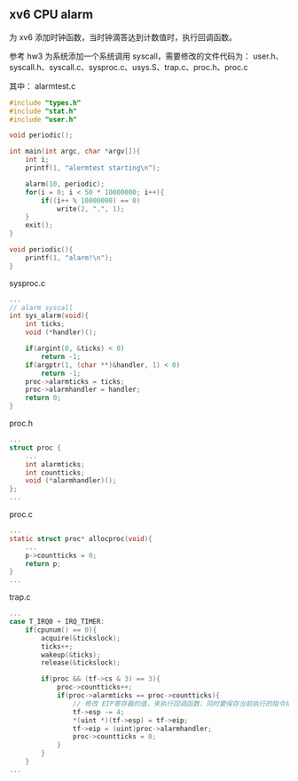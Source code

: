 ## xv6 CPU alarm

为 xv6 添加时钟函数，当时钟滴答达到计数值时，执行回调函数。

参考 hw3 为系统添加一个系统调用 syscall，需要修改的文件代码为：
	user.h、syscall.h、syscall.c、sysproc.c、usys.S、trap.c、proc.h、proc.c

其中：
alarmtest.c
```C
#include "types.h"
#include "stat.h"
#include "user.h"

void periodic();

int main(int argc, char *argv[]){
	int i;
	printf(1, "alermtest starting\n");

	alarm(10, periodic);
	for(i = 0; i < 50 * 10000000; i++){
		if((i++ % 10000000) == 0)
			write(2, ".", 1);
	}
	exit();
}

void periodic(){
	printf(1, "alarm!\n");
}
```

sysproc.c
```C
...
// alarm syscall
int sys_alarm(void){
	int ticks;
	void (*handler)();

	if(argint(0, &ticks) < 0)
		return -1;
	if(argptr(1, (char **)&handler, 1) < 0)
		return -1;
	proc->alarmticks = ticks;
	proc->alarmhandler = handler;
	return 0;
}
```

proc.h
```C
...
struct proc {
	...
	int alarmticks;
	int countticks;
	void (*alarmhandler)();
};
...
```

proc.c
```C
...
static struct proc* allocproc(void){
	...
	p->countticks = 0;
	return p;
}
...
```

trap.c
```C
...
case T_IRQ0 + IRQ_TIMER:
	if(cpunum() == 0){
		acquire(&tickslock);
		ticks++;
		wakeup(&ticks);
		release(&tickslock);

		if(proc && (tf->cs & 3) == 3){
			proc->countticks++;
			if(proc->alarmticks == proc->countticks){
				// 修改 EIP寄存器的值，来执行回调函数，同时要保存当前执行的指令地址
				tf->esp -= 4;
				*(uint *)(tf->esp) = tf->eip;
				tf->eip = (uint)proc->alarmhandler;
				proc->countticks = 0;
			}
		}
	}
...
```
